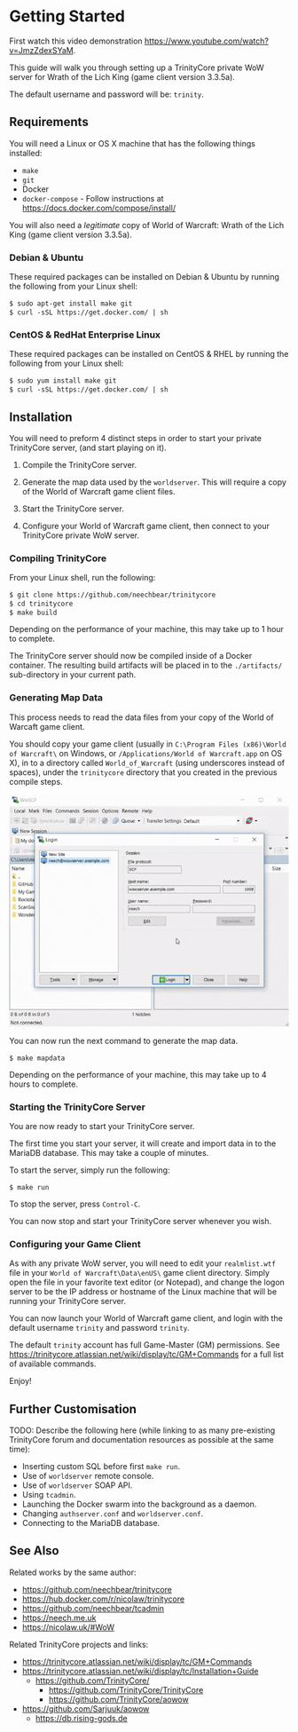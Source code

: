 # Getting Started

First watch this video demonstration
https://www.youtube.com/watch?v=JmzZdexSYaM.

This guide will walk you through setting up a TrinityCore private WoW server for
Wrath of the Lich King (game client version 3.3.5a).

The default username and password will be: `trinity`.


## Requirements

You will need a Linux or OS X machine that has the following things installed:

  * `make`
  * `git`
  * Docker
  * `docker-compose` - Follow instructions at https://docs.docker.com/compose/install/

You will also need a *legitimate* copy of World of Warcraft: Wrath of the Lich
King (game client version 3.3.5a).


### Debian & Ubuntu

These required packages can be installed on Debian & Ubuntu by running the
following from your Linux shell:

    $ sudo apt-get install make git
    $ curl -sSL https://get.docker.com/ | sh


### CentOS & RedHat Enterprise Linux

These required packages can be installed on CentOS & RHEL by running the
following from your Linux shell:

    $ sudo yum install make git
    $ curl -sSL https://get.docker.com/ | sh


## Installation

You will need to preform 4 distinct steps in order to start your private
TrinityCore server, (and start playing on it).

  1. Compile the TrinityCore server.

  2. Generate the map data used by the `worldserver`. This will require a copy
     of the World of Warcraft game client files.

  3. Start the TrinityCore server.

  4. Configure your World of Warcraft game client, then connect to your
     TrinityCore private WoW server.


### Compiling TrinityCore

From your Linux shell, run the following:

    $ git clone https://github.com/neechbear/trinitycore
    $ cd trinitycore
    $ make build

Depending on the performance of your machine, this may take up to 1 hour to
complete.

The TrinityCore server should now be compiled inside of a Docker container. The
resulting build artifacts will be placed in to the `./artifacts/` sub-directory
in your current path.


### Generating Map Data

This process needs to read the data files from your copy of the World of Warcaft
game client.

You should copy your game client (usually in `C:\Program Files
(x86)\World of Warcraft\` on Windows, or `/Applications/World of Warcraft.app`
on OS X), in to a directory called `World_of_Warcraft` (using underscores
instead of spaces), under the `trinitycore` directory that you created in the
previous compile steps.

![Copying C:\Program Files (x86)\World of Warcraft\ to ~/trinitycore/World_of_Warcraft](.GettingStarted1.gif)

You can now run the next command to generate the map data.

    $ make mapdata

Depending on the performance of your machine, this may take up to 4 hours to
complete.


### Starting the TrinityCore Server

You are now ready to start your TrinityCore server.

The first time you start your server, it will create and import data in to the
MariaDB database. This may take a couple of minutes.

To start the server, simply run the following:

    $ make run

To stop the server, press `Control-C`.

You can now stop and start your TrinityCore server whenever you wish.


### Configuring your Game Client

As with any private WoW server, you will need to edit your `realmlist.wtf` file
in your `World of Warcraft\Data\enUS\` game client directory. Simply open the
file in your favorite text editor (or Notepad), and change the logon server to
be the IP address or hostname of the Linux machine that will be running your
TrinityCore server.

You can now launch your World of Warcraft game client, and login with the
default username `trinity` and password `trinity`.

The default `trinity` account has full Game-Master (GM) permissions. See
https://trinitycore.atlassian.net/wiki/display/tc/GM+Commands for a full list of
available commands.

Enjoy!


## Further Customisation

TODO: Describe the following here (while linking to as many pre-existing
TrinityCore forum and documentation resources as possible at the same time):

  * Inserting custom SQL before first `make run`.
  * Use of `worldserver` remote console.
  * Use of `worldserver` SOAP API.
  * Using `tcadmin`.
  * Launching the Docker swarm into the background as a daemon.
  * Changing `authserver.conf` and `worldserver.conf`.
  * Connecting to the MariaDB database.


## See Also

Related works by the same author:

  * https://github.com/neechbear/trinitycore
  * https://hub.docker.com/r/nicolaw/trinitycore
  * https://github.com/neechbear/tcadmin
  * https://neech.me.uk
  * https://nicolaw.uk/#WoW

Related TrinityCore projects and links:

  * https://trinitycore.atlassian.net/wiki/display/tc/GM+Commands
  * https://trinitycore.atlassian.net/wiki/display/tc/Installation+Guide
    * https://github.com/TrinityCore/
      * https://github.com/TrinityCore/TrinityCore
      * https://github.com/TrinityCore/aowow
  * https://github.com/Sarjuuk/aowow
    * https://db.rising-gods.de

